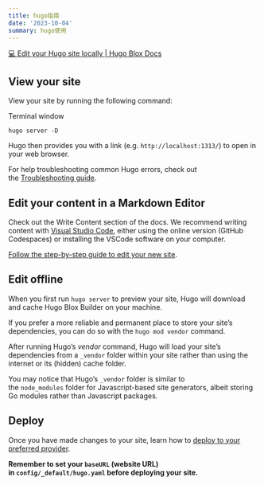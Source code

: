 ```yaml
---
title: hugo指南
date: '2023-10-04'
summary: hugo使用
---
```


[💻 Edit your Hugo site locally | Hugo Blox Docs](https://docs.hugoblox.com/getting-started/install-hugo/)

## View your site

View your site by running the following command:

Terminal window

```
hugo server -D
```

Hugo then provides you with a link (e.g. `http://localhost:1313/`) to open in your web browser.

For help troubleshooting common Hugo errors, check out the [Troubleshooting guide](https://docs.hugoblox.com/reference/troubleshooting/).

## Edit your content in a Markdown Editor

Check out the Write Content section of the docs. We recommend writing content with [Visual Studio Code](https://docs.hugoblox.com/getting-started/cms/visual-studio-code/), either using the online version (GitHub Codespaces) or installing the VSCode software on your computer.

[Follow the step-by-step guide to edit your new site](https://docs.hugoblox.com/tutorial/resume/step-2/).

## Edit offline

When you first run `hugo server` to preview your site, Hugo will download and cache Hugo Blox Builder on your machine.

If you prefer a more reliable and permanent place to store your site’s dependencies, you can do so with the `hugo mod vendor` command.

After running Hugo’s _vendor_ command, Hugo will load your site’s dependencies from a `_vendor` folder within your site rather than using the internet or its (hidden) cache folder.

You may notice that Hugo’s `_vendor` folder is similar to the `node_modules` folder for Javascript-based site generators, albeit storing Go modules rather than Javascript packages.

## Deploy

Once you have made changes to your site, learn how to [deploy to your preferred provider](https://docs.hugoblox.com/reference/deployment/).

**Remember to set your `baseURL` (website URL) in `config/_default/hugo.yaml` before deploying your site.**
